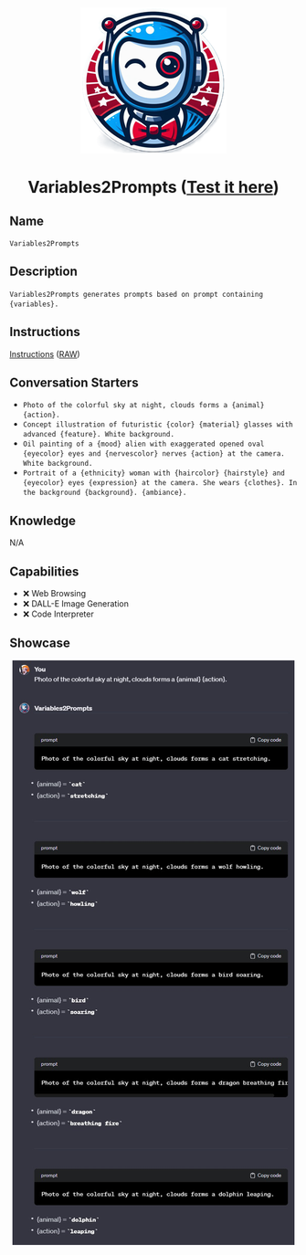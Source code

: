 <div align="center">

![Logo](../../../media/mygpts_logo256.png)

# Variables2Prompts ([Test it here](https://chat.openai.com/g/g-2DY1knsHl-variables2prompts))

</div>

## Name

`Variables2Prompts`

## Description

`Variables2Prompts generates prompts based on prompt containing {variables}.`

## Instructions

[Instructions](https://github.com/innovatodev/MyGPTs/blob/main/GPTs/Image/Variables2Prompts/Variables2Prompts.md)
([RAW](https://github.com/innovatodev/MyGPTs/raw/main/GPTs/Image/Variables2Prompts/Variables2Prompts.md))

## Conversation Starters

- `Photo of the colorful sky at night, clouds forms a {animal} {action}.`
- `Concept illustration of futuristic {color} {material} glasses with advanced {feature}. White background.`
- `Oil painting of a {mood} alien with exaggerated opened oval {eyecolor} eyes and {nervescolor} nerves {action} at the camera. White background.`
- `Portrait of a {ethnicity} woman with {haircolor} {hairstyle} and {eyecolor} eyes {expression} at the camera. She wears {clothes}. In the background {background}. {ambiance}.`

## Knowledge

N/A

## Capabilities

- ❌ Web Browsing
- ❌ DALL-E Image Generation
- ❌ Code Interpreter

## Showcase

<div align="center">

![Logo](./media/Variables2Prompts_Showcase1.jpg)

</div>
